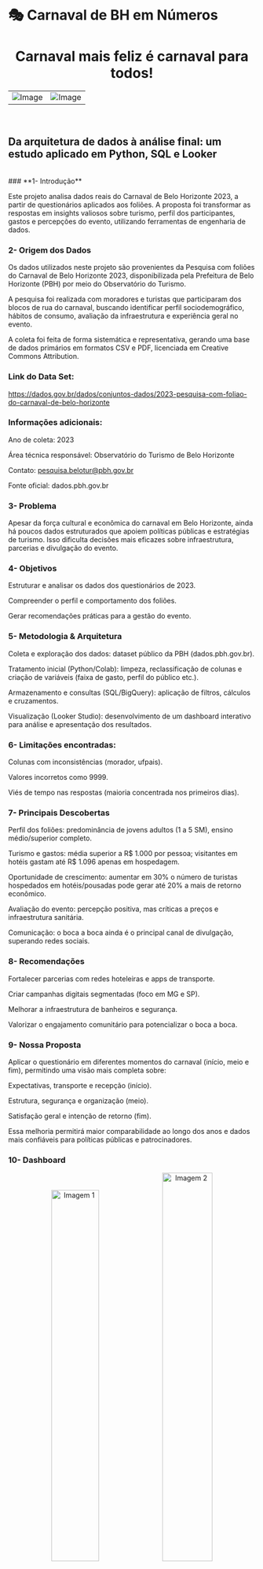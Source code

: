 # 🎭 Carnaval de BH em Números

<h1 align="center">Carnaval mais feliz é carnaval para todos!</h1>

| | |
|----------|----------|
| ![Image](https://github.com/user-attachments/assets/b16b4f06-2879-4a74-8fd5-7aa00740e021)| ![Image](https://github.com/user-attachments/assets/d18a6630-160c-467b-b2a6-d10f0840353c) |


<br>

## Da arquitetura de dados à análise final: um estudo aplicado em Python, SQL e Looker
<br>
###  **1- Introdução**

Este projeto analisa dados reais do Carnaval de Belo Horizonte 2023, a partir de questionários aplicados aos foliões. A proposta foi transformar as respostas em insights valiosos sobre turismo, perfil dos participantes, gastos e percepções do evento, utilizando ferramentas de engenharia de dados.
<br>
### **2- Origem dos Dados**

Os dados utilizados neste projeto são provenientes da Pesquisa com foliões do Carnaval de Belo Horizonte 2023, disponibilizada pela Prefeitura de Belo Horizonte (PBH) por meio do Observatório do Turismo.

A pesquisa foi realizada com moradores e turistas que participaram dos blocos de rua do carnaval, buscando identificar perfil sociodemográfico, hábitos de consumo, avaliação da infraestrutura e experiência geral no evento.

A coleta foi feita de forma sistemática e representativa, gerando uma base de dados primários em formatos CSV e PDF, licenciada em Creative Commons Attribution.
<br>
### Link do Data Set:  
https://dados.gov.br/dados/conjuntos-dados/2023-pesquisa-com-foliao-do-carnaval-de-belo-horizonte

### Informações adicionais:

Ano de coleta: 2023

Área técnica responsável: Observatório do Turismo de Belo Horizonte

Contato: pesquisa.belotur@pbh.gov.br

Fonte oficial: dados.pbh.gov.br
<br>
###  **3- Problema**

Apesar da força cultural e econômica do carnaval em Belo Horizonte, ainda há poucos dados estruturados que apoiem políticas públicas e estratégias de turismo. Isso dificulta decisões mais eficazes sobre infraestrutura, parcerias e divulgação do evento.
<br>
###  **4- Objetivos**

Estruturar e analisar os dados dos questionários de 2023.

Compreender o perfil e comportamento dos foliões.

Gerar recomendações práticas para a gestão do evento.
<br>
###  **5- Metodologia & Arquitetura**

Coleta e exploração dos dados: dataset público da PBH (dados.pbh.gov.br).

Tratamento inicial (Python/Colab): limpeza, reclassificação de colunas e criação de variáveis (faixa de gasto, perfil do público etc.).

Armazenamento e consultas (SQL/BigQuery): aplicação de filtros, cálculos e cruzamentos.

Visualização (Looker Studio): desenvolvimento de um dashboard interativo para análise e apresentação dos resultados.
<br>
###  **6- Limitações encontradas:**

Colunas com inconsistências (morador, ufpais).

Valores incorretos como 9999.

Viés de tempo nas respostas (maioria concentrada nos primeiros dias).
<br>
### **7- Principais Descobertas**

Perfil dos foliões: predominância de jovens adultos (1 a 5 SM), ensino médio/superior completo.

Turismo e gastos: média superior a R$ 1.000 por pessoa; visitantes em hotéis gastam até R$ 1.096 apenas em hospedagem.

Oportunidade de crescimento: aumentar em 30% o número de turistas hospedados em hotéis/pousadas pode gerar até 20% a mais de retorno econômico.

Avaliação do evento: percepção positiva, mas críticas a preços e infraestrutura sanitária.

Comunicação: o boca a boca ainda é o principal canal de divulgação, superando redes sociais.
<br>
### **8- Recomendações**

Fortalecer parcerias com redes hoteleiras e apps de transporte.

Criar campanhas digitais segmentadas (foco em MG e SP).

Melhorar a infraestrutura de banheiros e segurança.

Valorizar o engajamento comunitário para potencializar o boca a boca.
<br>
### **9- Nossa Proposta**

Aplicar o questionário em diferentes momentos do carnaval (início, meio e fim), permitindo uma visão mais completa sobre:

Expectativas, transporte e recepção (início).

Estrutura, segurança e organização (meio).

Satisfação geral e intenção de retorno (fim).

Essa melhoria permitirá maior comparabilidade ao longo dos anos e dados mais confiáveis para políticas públicas e patrocinadores.
<br>
### **10-  Dashboard**

<p align="center">
  <img src="https://github.com/user-attachments/assets/a81cdca6-84ad-4b97-a953-69ce1dc0f546" alt="Imagem 1" width="44%">
  <img src="https://github.com/user-attachments/assets/077f854a-1a37-433f-a962-0875b7835ccb" alt="Imagem 2" width="45%">
</p>
<br>
#### **👉 Acesse aqui o Dashboard Carnaval BH**

https://lookerstudio.google.com/reporting/43b29738-5b3d-4c45-b844-e62506586e76/page/mTNaF/edit 
<br>
# **Equipe**
<p align="center">
  <img width="924" height="659" alt="Image" src="https://github.com/user-attachments/assets/8fc210f1-fcd0-47a4-a1e9-698e48ba7253" />
</p>


<br><br><br>




## 📢 Nota de Transparência
Este conteúdo foi revisado e complementado com o auxílio de ferramentas de inteligência artificial, incluindo Microsoft Copilot, ChatGPT e Gemini, com supervisão humana.

### 1. Tipo de Assistência da IA exclusivamente nos conteúdos **complementares** *(não diretamente relacionados ao foco principal do projeto)*: Dados Adiconais, Notebook Colab, PowerPoint e Nota de Transparência.

**✅ Revisão:** Conteúdo originalmente humano, revisado por IA para correção gramatical, clareza ou estilo.

**✅ Adaptação:** Susgestões da IA para adequação do projeto.

**✅ Complementação:** IA utilizada dicas de limpeza dentro do banco de dados, exemplos e tipos de visualização ao conteúdo original.

### **2. Data e Ferramenta Utilizada**
Ferramentas: Microsoft Copilot, ChatGPT e Gemini

Data de uso: vide  📁 
                   
                     https://github.com/cardoso20191//Grupo7_ProjetoFinal/commits/main/

### **3. Responsabilidade**
A responsabilidade final pelo conteúdo, incluindo sua veracidade, adequação e uso, são dos autores que supervisionaram o processo: 

vide 📁 forks
### Referência completa: 

GOOGLE. Análise de notebook Colab e geração de prompts e referências bibliográficas. Ferramenta de IA Gemini. 2025. Inteligência Artificial. Disponível em: https://g.co/gemini/share/1628bf445bc2180c. Acesso em: 5 out. 2025.

